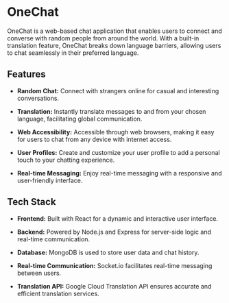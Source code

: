 # OneChat

OneChat is a web-based chat application that enables users to connect and converse with random people from around the world. With a built-in translation feature, OneChat breaks down language barriers, allowing users to chat seamlessly in their preferred language.

## Features

- **Random Chat:** Connect with strangers online for casual and interesting conversations.

- **Translation:** Instantly translate messages to and from your chosen language, facilitating global communication.

- **Web Accessibility:** Accessible through web browsers, making it easy for users to chat from any device with internet access.

- **User Profiles:** Create and customize your user profile to add a personal touch to your chatting experience.

- **Real-time Messaging:** Enjoy real-time messaging with a responsive and user-friendly interface.

## Tech Stack

- **Frontend:** Built with React for a dynamic and interactive user interface.

- **Backend:** Powered by Node.js and Express for server-side logic and real-time communication.

- **Database:** MongoDB is used to store user data and chat history.

- **Real-time Communication:** Socket.io facilitates real-time messaging between users.

- **Translation API:** Google Cloud Translation API ensures accurate and efficient translation services.
